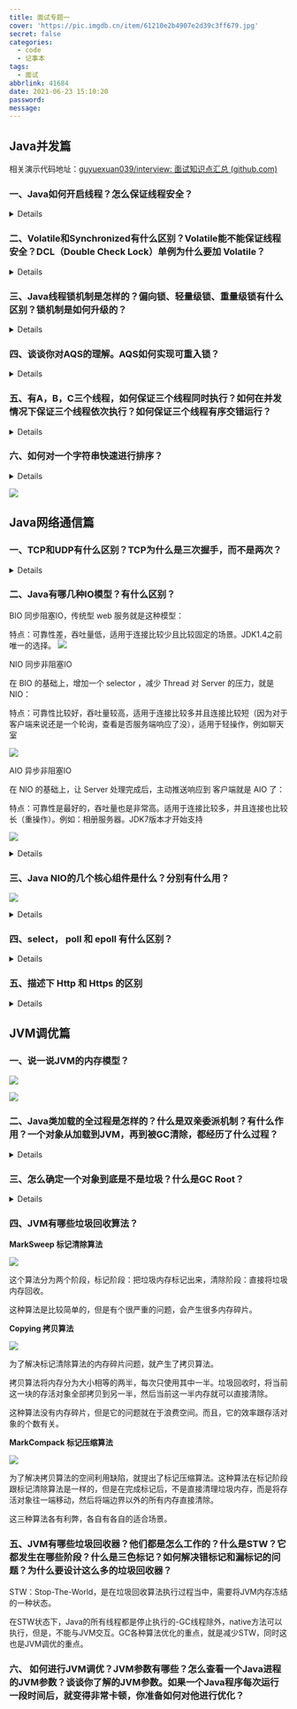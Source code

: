 ```yaml
---
title: 面试专题一
cover: 'https://pic.imgdb.cn/item/61210e2b4907e2d39c3ff679.jpg'
secret: false
categories:
  - code
  - 记事本
tags:
  - 面试
abbrlink: 41684
date: 2021-06-23 15:10:20
password:
message:
---
```


## Java并发篇

相关演示代码地址：[guyuexuan039/interview: 面试知识点汇总 (github.com)](https://github.com/guyuexuan039/interview)

### 一、Java如何开启线程？怎么保证线程安全？

<details>
首先说一下线程和进程的区别：进程是操作系统进行资源分配的最小单元；线程是操作系统进行任务分配的最小单元。线程隶属于进程。
如何开启线程？
    1.继承 Thread类，重写run方法。
    2.实现Runnable接口，实现run方法。
    延伸到start方法和run方法的区别，调用start方法开启一个线程，而在start方法内部呢会调用run方法去实现一个线程的逻辑。而如果是我们主观地直接调用run方法，那就是一个普通的方法调用，并不会开启线程。
    3.实现Callable接口，实现 call 方法。传统的Runnable和Thread的run方法是没有返回值的，如果你想返回一下线程的执行结果，就需要通过 Callable接口来实现。通过 FutureTask创建一个线程，获取到线程执行的返回值。
    4.通过线程池来开启线程（不熟悉线程池的话就不要提这种方式）
怎么保证线程安全？
    什么是线程安全：多个资源对同一个线程进行操作就会出现线程安全的问题。
    加锁：
    1. JVM提供的锁，也就是Synchronized关键字
    2. JDK提供的各种锁 Lock
    注意：既然你回答到了上面的锁，那面试官就会顺其自然地问你你了解哪些锁？所以，自己需要补充这块知识。
    锁分类：公平锁和非公平锁
    公平锁：是指多个线程按照申请锁的顺序来获取锁
    非公平锁：是指多个线程获取的顺序并不是按照申请锁的顺序，有可能后申请的线程比先申请的线程优先获取锁。
    ReentrantLock：可以指定构造方法的boolean类型来指定是公平锁还是非公平锁，默认是非公平锁
    synchronized：是一种非公平锁。
    可重入锁（又名递归锁）：指的是同一线程外层方法获得锁之后，内层递归方法仍然能够获得该锁的代码
    示例如下：
    <code>
    	class MyClass {
			​ public synchronized void method1() {
				​ method2();
			​ }
			​ public synchronized void method2() {
			​ }
		}
	</code>
	method1和method2都是synchronized修饰的方法，在method1里面调用method2的时候，不需要重新申请锁，可以直接调用就行了（其实可以反过来想一想，如果synchronized不具有重入性，当我调用了method1的时候，得申请锁，申请好了之后那么method1就拥有了这个锁，那么调用method2的时候，又要重新申请锁，而锁在method1的手上，这时候又要重新申请锁，显然是不可能得到的，这不科学。所以，synchronize和lock都是具有可重入性的）
	具体锁的内容可以参考：https://zhuanlan.zhihu.com/p/85511613
</details>

### 二、Volatile和Synchronized有什么区别？Volatile能不能保证线程安全？DCL（Double Check Lock）单例为什么要加 Volatile？

<details>
    1. Synchronized关键字，用来加锁。Volatile只是保持变量的线程可见性。通常适用于一个线程写，多个线程读的场景。
    2. Volatile不能保证线程安全。Volatile关键字只能保证线程可见性，不能保证原子性。
    3. Volatile防止指令重排。在DCL中，防止高并发情况下，指令重排造成的线程安全问题。
</details>

### 三、Java线程锁机制是怎样的？偏向锁、轻量级锁、重量级锁有什么区别？锁机制是如何升级的？

<details>
    1. Java的锁就是在对象的MarkWord中记录一个锁状态。无锁、偏向锁、轻量级锁、重量级锁对应不同的锁状态。
    2. Java的锁机制就是根据资源竞争的激烈程度不断进行锁升级的过程。
</details>

### 四、谈谈你对AQS的理解。AQS如何实现可重入锁？

<details>
    1. AQS（AbstractQueuedSynchronizer）是一个java线程同步的框架。是jdk中很多锁工具的核心实现框架。
    2. 在AQS中，维护了一个信号量state和一个线程组成的双向链表队列。其中，这个线程队列就是用来给线程排队的，而state就像是一个红绿灯，用来控制线程排队或者放行的。在不同的场景下，有不同的意义。
    3. 在可重入锁场景下，state就用来表示加锁的次数。0表示无锁，每加一次锁，state就加1.释放锁state就减1。
</details>

### 五、有A，B，C三个线程，如何保证三个线程同时执行？如何在并发情况下保证三个线程依次执行？如何保证三个线程有序交错运行？

<details>
    当面试官提到这个问题时，一定要想到其考察的是以下三个并发工具：CountDownLatch, CylicBarrier, Semaphore
    CountDownLatch就像是百米赛跑，由指挥官统一发射开始信号，然后多个线程同时开始执行。
    CylicBarrier就像是做核酸检测时一样，一组10人，当一个人来了后，先等待，只有当够了10人后，才会进行统一检测；也就说它保证了多个线程的有序依次执行。
    相关代码参看：threadSafe.ThreadSafeDemo
</details>

### 六、如何对一个字符串快速进行排序？

<details>
    首先如果是面试官在并发篇中间插入这个问题，那么面试官很可能问你的是你对 Fork/Join 框架的理解，不是传统的冒泡，快排，交换等排序算法
    基本模式是 拆分，汇总
    参看代码：forkjoin.MergeTest
</details>

![](https://pic.imgdb.cn/item/60d0479b844ef46bb287632b.jpg)



## Java网络通信篇

### 一、TCP和UDP有什么区别？TCP为什么是三次握手，而不是两次？

<details>
    TCP Transfer Control Protocol是一种面向连接的、可靠的、传输层通信协议。
    	特点：好比是打电话，面向连接的，点对点的通信，高可靠的，效率比较低，占用的系统资源比较多。
    UDP User Datagram Protocol 是一种无连接的、不可靠的、传输层通信协议。
    	特点：好比是广播，不需要连接，发送方不管接收方有没有准备好，直接发消息；可以进行广播发送的；传输不可靠，有可能丢失消息；效率比较高，占用的系统资源便较少。
    TCP建立连接三次握手，断开连接四次挥手。主要从网络的不稳定性方面考虑，网络的不稳定性是确定的，但是我们必须保证会话的准确性，因此至少需要三次握手来保证会话的可靠性。
    如果是两次握手，可能造成连接资源浪费的情况。
</details>



### 二、Java有哪几种IO模型？有什么区别？

BIO 同步阻塞IO，传统型 web 服务就是这种模型：

特点：可靠性差，吞吐量低，适用于连接比较少且比较固定的场景。JDK1.4之前唯一的选择。    ![](https://pic.imgdb.cn/item/60d0903d844ef46bb25daf7b.jpg)

NIO 同步非阻塞IO

在 BIO 的基础上，增加一个 selector ，减少 Thread 对 Server 的压力，就是 NIO：

特点：可靠性比较好，吞吐量较高，适用于连接比较多并且连接比较短（因为对于客户端来说还是一个轮询，查看是否服务端响应了没），适用于轻操作，例如聊天室

![](https://pic.imgdb.cn/item/60d09117844ef46bb26493bc.jpg)

AIO 异步非阻塞IO

在 NIO 的基础上，让 Server 处理完成后，主动推送响应到 客户端就是 AIO 了：

特点：可靠性是最好的，吞吐量也是非常高。适用于连接比较多，并且连接也比较长（重操作）。例如：相册服务器。JDK7版本才开始支持

![](https://pic.imgdb.cn/item/60d091e4844ef46bb26b6914.jpg)

<details>
同步、异步和阻塞、非阻塞：同步，异步针对的是请求；阻塞，非阻塞针对的是响应。
    在一个网络请求中，客户端会发一个请求到服务端
    1. 客户端发了请求后，就一直等着服务端响应。客户端：阻塞。请求：同步
    2. 客户端发了请求后，就去干别的事情了。时不时的过来检查服务端是否给出了响应。客户端：非阻塞。请求：同步。
    3. 换成异步请求。客户端发了请求后，就坐在椅子上，等着服务端返回响应。客户端：阻塞。请求：异步。
    4. 客户端发了请求后，就去干别的事情了。等到服务端给出响应后，再过来处理业务逻辑。客户端：非阻塞。请求：异步。
    具体内容参考文章：https://blog.csdn.net/qq_42216791/article/details/107316926
</details>



### 三、Java NIO的几个核心组件是什么？分别有什么用？

![](https://pic.imgdb.cn/item/60d1a3b9844ef46bb2535c16.jpg)

<details>
    三大组件: Channel Buffer Selector
    Channel类似于流，每个channel对应一个buffer缓冲区。channel会注册到selector上。
    selector会根据channel上发生的读写事件，将请求交由某个空闲的线程去处理。selector对应一个或多个线程。
    buffer和channel都是可读可写的。
</details>



### 四、select， poll 和 epoll 有什么区别？

<details>
    这个问题就很深了，与操作系统相关。
    这三个东西呢，其实就是上面的核心组件Selector在操作系统中的具体实现机制。
    他们是NIO中多路复用的三种实现机制，是由Linux操作系统提供的。
    用户空间和内核空间：操作系统为了保护系统安全，将内核划分为两个部分，一个是用户空间，一个是内核空间。用户空间能直接访问底层的硬件设备，必须通过内核空间。
    文件描述符File Descriptor（FD）：是一个抽象的概念，形式上是一个整数，实际上是一个索引值。指向内核中为每个进程维护进程所打开的文件的记录表。当程序打开一个文件或者创建一个文件时，内核就会向进程返回一个FD。只存在于 Unix，Linux中。
    select机制：会维护一个FD的集合fd_set。将fd_set从用户空间复制到内核空间，激活socket。
    poll机制：和select机制是差不多的，把fd_set结构进行了优化，fd集合的大小就突破了操作系统的限制。
    epoll：event poll。epoll不再扫描所有的FD，只将用户关心的FD的事件存放到内核的一个事件表当中。这样，可以减少用户空间和内核空间之间需要拷贝的数据。
</details>



### 五、描述下 Http 和 Https 的区别

<details>
    HTTP：是互联网上应用最为广泛的一种网络通信协议，基于TCP，可以使浏览器工作更为高效，减少网络传输。
    HTTPS：是http的加强版，可以认为是http+ssl（secure socket layer）。在http的基础上增加了一些列的安全机制。一方面保证数据传输安全，另一方面对访问者增加了验证机制。是目前现行架构下，最为安全的解决方案。
主要区别：
    1. HTTP的连接是简单无状态的，HTTPS的数据传输是经过证书加密的，安全性更高。
    2. HTTP是免费的，而HTTPS需要申请证书，而证书通常是需要收费的，并且费用不低。
    3. 他们的传输协议不同，所以他们使用的端口也是不一样的，HTTP默认是80端口，而HTTPS默认是443端口。
HTTPS的缺点：
    1. HTTPS的握手协议比较费时，所以会影响服务的响应速度以及吞吐量。
    2. HTTPS也并不是完全安全的。它的证书体系其实也并不是完全安全的。并且HTTPS在面对DDOS这样的攻击时，几乎起不到任何作用。
</details>



## JVM调优篇

### 一、说一说JVM的内存模型？

![](https://pic.imgdb.cn/item/60d1ec5f844ef46bb2110b28.jpg)

![](https://pic.imgdb.cn/item/60d1ec8c844ef46bb2128d70.jpg)



### 二、Java类加载的全过程是怎样的？什么是双亲委派机制？有什么作用？一个对象从加载到JVM，再到被GC清除，都经历了什么过程？

<details>
    Java的类加载器：AppClassLoader -> ExtClassLoader -> BootstrapClassLoader
    每种类加载器都有他自己的加载目录。
    Java中的类加载器：AppClassLoader，ExtClassLoader -> URLClassLoader -> SecureClassLoader -> ClassLoader
    每个类加载器对它加载过的类，都是有一个缓存的。
    双亲委派：向上委托查找，向下委托加载。作用：保护了Java底层的类不会被应用程序覆盖。（例如：String，List等类不会被你自定义的同名String等给覆盖掉）
	类加载过程：加载 -> 连接 -> 初始化
    加载：把Java的字节码文件加载到JVM内存当中，并映射成JVM认可的数据结构。
    连接：分为三个小的阶段：1. 验证：检查加载到的字节信息是否符合JVM规范；2. 准备：创建类或接口的静态变量，并赋初始值，半初始化状态；3.解析：把符号引用转为直接引用。
    初始化：
    1. 用户创建一个对象，JVM首先需要到方法区去找对象的类型信息，然后再创建对象。
    2. JVM要实例化一个对象，首先要在堆当中先创建一个对象。 -> 半初始化状态
    3. 对象首先会分配在堆内存中新生代的Eden。然后经过一次Minor GC，对象如果存活，就会进入S区。在后续的每次GC中，如果对象一直存活，就会在S区来回拷贝，每移动一次，年龄加1. -> 多大年龄才会移入老年代？年龄是4个bit，最大为15，超过一定年龄后，对象转入老年代。
    4. 当方法执行结束后，栈中的指针会先移除掉。
    5. 堆中的对象，经过Full GC，就会被标记为垃圾，然后被GC线程清理掉。
</details>





### 三、怎么确定一个对象到底是不是垃圾？什么是GC Root？

<details>
    有两种定位垃圾的方式：
    1. 引用计数：这种方式是给堆内存当中的每个对象记录一个引用计数。引用个数为0的就认为是垃圾。这是早期JDK中使用的方式。引用计数无法解决循环引用的问题。
    2. 根可达算法：这种方式是在内存中，从引用根对象向下一直找引用，找不到的对象就是垃圾。
    哪些是GC Root？
    stack -> JVM stack, Native stack, class类, run-time constant pool常量池，static reference 静态变量
</details>



### 四、JVM有哪些垃圾回收算法？

**MarkSweep 标记清除算法**

![](https://pic.imgdb.cn/item/60d2180b844ef46bb2ef03f9.jpg)

这个算法分为两个阶段，标记阶段：把垃圾内存标记出来，清除阶段：直接将垃圾内存回收。

这种算法是比较简单的，但是有个很严重的问题，会产生很多内存碎片。

**Copying 拷贝算法**

![](https://pic.imgdb.cn/item/60d22063844ef46bb233d593.jpg)

为了解决标记清除算法的内存碎片问题，就产生了拷贝算法。

拷贝算法将内存分为大小相等的两半，每次只使用其中一半。垃圾回收时，将当前这一块的存活对象全部拷贝到另一半，然后当前这一半内存就可以直接清除。

这种算法没有内存碎片，但是它的问题就在于浪费空间。而且，它的效率跟存活对象的个数有关。

**MarkCompack 标记压缩算法**

![](https://pic.imgdb.cn/item/60d22093844ef46bb2353c24.jpg)

为了解决拷贝算法的空间利用缺陷，就提出了标记压缩算法。这种算法在标记阶段跟标记清除算法是一样的，但是在完成标记后，不是直接清理垃圾内存，而是将存活对象往一端移动，然后将端边界以外的所有内存直接清除。

这三种算法各有利弊，各自有各自的适合场景。

### 五、JVM有哪些垃圾回收器？他们都是怎么工作的？什么是STW？它都发生在哪些阶段？什么是三色标记？如何解决错标记和漏标记的问题？为什么要设计这么多的垃圾回收器？

STW：Stop-The-World，是在垃圾回收算法执行过程当中，需要将JVM内存冻结的一种状态。

在STW状态下，Java的所有线程都是停止执行的-GC线程除外，native方法可以执行，但是，不能与JVM交互。GC各种算法优化的重点，就是减少STW，同时这也是JVM调优的重点。



### 六、 如何进行JVM调优？JVM参数有哪些？怎么查看一个Java进程的JVM参数？谈谈你了解的JVM参数。如果一个Java程序每次运行一段时间后，就变得非常卡顿，你准备如何对他进行优化？
